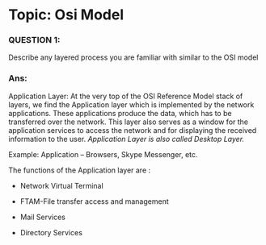 # Topic: Osi Model

### QUESTION 1:

Describe any layered process you are familiar with similar to the OSI model

### Ans:

Application Layer:
At the very top of the OSI Reference Model stack of layers, we find the Application layer which is implemented by the network applications. These applications produce the data, which has to be transferred over the network. This layer also serves as a window for the application services to access the network and for displaying the received information to the user. _Application Layer is also called Desktop Layer._

Example: Application – Browsers, Skype Messenger, etc.

The functions of the Application layer are :

- Network Virtual Terminal

- FTAM-File transfer access and management

- Mail Services

- Directory Services
